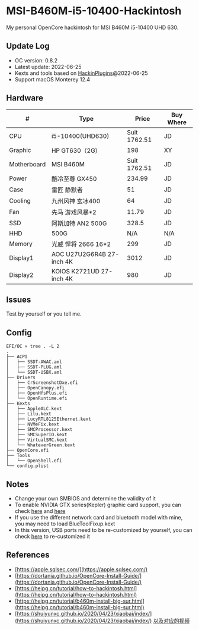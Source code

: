 # MSI-B460M-i5-10400-Hackintosh

My personal OpenCore hackintosh for MSI B460M i5-10400 UHD 630.

## Update Log

- OC version: 0.8.2
- Latest update: 2022-06-25
- Kexts and tools based on [HackinPlugins](https://github.com/bugprogrammer/HackinPlugins)@2022-06-25
- Support macOS Monterey 12.4


## Hardware

| #           | Type                      | Price        | Buy Where |
| ----------- | ------------------------- | ------------ | --------- |
| CPU         | i5-10400(UHD630)          | Suit 1762.51 | JD        |
| Graphic     | HP GT630（2G）            | 198          | XY        |
| Motherboard | MSI B460M                 | Suit 1762.51 | JD        |
| Power       | 酷冷至尊 GX450            | 234.99       | JD        |
| Case        | 雷匠 静默者               | 51           | JD        |
| Cooling     | 九州风神 玄冰400          | 64           | JD        |
| Fan         | 先马 游戏风暴*2           | 11.79        | JD        |
| SSD         | 阿斯加特 AN2 500G         | 328.5        | JD        |
| HHD         | 500G                      | N/A          | N/A       |
| Memory      | 光威 悍将 2666 16*2       | 299          | JD        |
| Display1    | AOC U27U2G6R4B 27-inch 4K | 3012         | JD        |
| Display2    | KOIOS K2721UD 27-inch 4K  | 980          | JD        |


## Issues

Test by yourself or you tell me.


## Config

```console
EFI/OC » tree . -L 2
.
├── ACPI
│   ├── SSDT-AWAC.aml
│   ├── SSDT-PLUG.aml
│   └── SSDT-USBX.aml
├── Drivers
│   ├── CrScreenshotDxe.efi
│   ├── OpenCanopy.efi
│   ├── OpenHfsPlus.efi
│   └── OpenRuntime.efi
├── Kexts
│   ├── AppleALC.kext
│   ├── Lilu.kext
│   ├── LucyRTL8125Ethernet.kext
│   ├── NVMeFix.kext
│   ├── SMCProcessor.kext
│   ├── SMCSuperIO.kext
│   ├── VirtualSMC.kext
│   └── WhateverGreen.kext
├── OpenCore.efi
├── Tools
│   └── OpenShell.efi
└── config.plist
```


## Notes

- Change your own SMBIOS and determine the validity of it
- To enable NVIDIA GTX series(Kepler) graphic card support, you can check [here](https://heipg.cn/drivers/geforce-kepler-patcher-v3.html) and [here](https://github.com/chris1111/Geforce-Kepler-patcher)
- If you use the different network card and bluetooth model with mine, you may need to load BlueToolFixup.kext
- In this version, USB ports need to be re-customized by yourself, you can check [here](https://apple.sqlsec.com/6-实用姿势/6-1.html) to re-customized it


## References

- [https://apple.sqlsec.com/](https://apple.sqlsec.com/)
- [https://dortania.github.io/OpenCore-Install-Guide/](https://dortania.github.io/OpenCore-Install-Guide/)
- [https://heipg.cn/tutorial/how-to-hackintosh.html](https://heipg.cn/tutorial/how-to-hackintosh.html)
- [https://heipg.cn/tutorial/b460m-install-big-sur.html](https://heipg.cn/tutorial/b460m-install-big-sur.html)
- [https://shuiyunxc.github.io/2020/04/23/xiaobai/index/](https://shuiyunxc.github.io/2020/04/23/xiaobai/index/) [以及对应的视频](https://space.bilibili.com/405490165?spm_id_from=333.788.b_765f7570696e666f.2)
